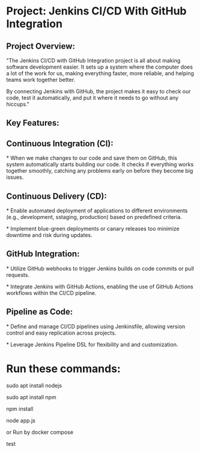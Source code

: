 <h1> Project:  Jenkins CI/CD With GitHub Integration </h1> 

<h2> Project Overview: </h2>
<p>"The Jenkins CI/CD with GitHub Integration project is all about making software development easier. It sets up a system where the computer does a lot of the work for us, making everything faster, more reliable, and helping teams work together better.

By connecting Jenkins with GitHub, the project makes it easy to check our code, test it automatically, and put it where it needs to go without any hiccups." </p>


<h2>Key Features:</h2>

<h2>Continuous Integration (CI):</h2>  
<p>* When we make changes to our code and save them on GitHub, this system automatically starts building our code. It checks if everything works together smoothly, catching any problems early on before they become big issues. </p>

<h2>Continuous Delivery (CD):</h2>
<p>* Enable automated deployment of applications to different environments (e.g., development, sstaging, production) based on predefined criteria.</p>
<p>* Implement blue-green deployments or canary releases too minimize downtime and risk during updates.</p>

<h2>GitHub Integration:</h2>
<p>* Utilize GitHub webhooks to trigger Jenkins builds on code commits or pull requests.</p>
<p>* Integrate Jenkins with GitHub Actions, enabling the use of GitHub Actions workflows within the CI/CD pipeline.</p>

<h2>Pipeline as Code:</h2>
<p>* Define and manage CI/CD pipelines using Jenkinsfile, allowing version control    and easy replication across projects.</p>
<p>* Leverage Jenkins Pipeline DSL for flexibility  and and customization.</p>


<h1>Run these commands: </h1>
<p>sudo apt install nodejs</p>

<p>sudo apt install npm</p>

<p>npm install</p>

<p>node app.js</p>

<p>or Run by docker compose</p>

<p>test</p>


